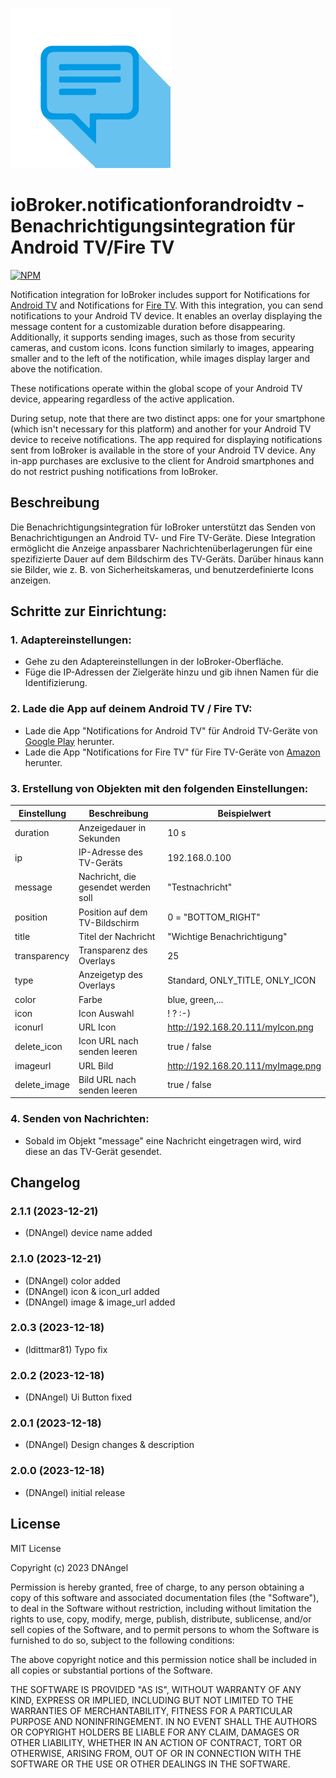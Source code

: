 ![Logo](admin/notificationforandroidtv.png)
# ioBroker.notificationforandroidtv - Benachrichtigungsintegration für Android TV/Fire TV

[![NPM](https://nodei.co/npm/iobroker.notificationforandroidtv.png?downloads=true)](https://nodei.co/npm/iobroker.notificationforandroidtv/)

Notification integration for IoBroker includes support for Notifications for [Android TV](https://play.google.com/store/apps/details?id=de.cyberdream.androidtv.notifications.google) and Notifications for [Fire TV](https://www.amazon.com/Christian-Fees-Notifications-for-Fire/dp/B00OESCXEK). With this integration, you can send notifications to your Android TV device. It enables an overlay displaying the message content for a customizable duration before disappearing. Additionally, it supports sending images, such as those from security cameras, and custom icons. Icons function similarly to images, appearing smaller and to the left of the notification, while images display larger and above the notification.

These notifications operate within the global scope of your Android TV device, appearing regardless of the active application.

During setup, note that there are two distinct apps: one for your smartphone (which isn't necessary for this platform) and another for your Android TV device to receive notifications. The app required for displaying notifications sent from IoBroker is available in the store of your Android TV device. Any in-app purchases are exclusive to the client for Android smartphones and do not restrict pushing notifications from IoBroker.


## Beschreibung
Die Benachrichtigungsintegration für IoBroker unterstützt das Senden von Benachrichtigungen an Android TV- und Fire TV-Geräte. Diese Integration ermöglicht die Anzeige anpassbarer Nachrichtenüberlagerungen für eine spezifizierte Dauer auf dem Bildschirm des TV-Geräts. Darüber hinaus kann sie Bilder, wie z. B. von Sicherheitskameras, und benutzerdefinierte Icons anzeigen.

## Schritte zur Einrichtung:

### 1. Adaptereinstellungen:
- Gehe zu den Adaptereinstellungen in der IoBroker-Oberfläche.
- Füge die IP-Adressen der Zielgeräte hinzu und gib ihnen Namen für die Identifizierung.

### 2. Lade die App auf deinem Android TV / Fire TV:
- Lade die App "Notifications for Android TV" für Android TV-Geräte von [Google Play](https://play.google.com/store/apps/details?id=de.cyberdream.androidtv.notifications.google) herunter.
- Lade die App "Notifications for Fire TV" für Fire TV-Geräte von [Amazon](https://www.amazon.com/Christian-Fees-Notifications-for-Fire/dp/B00OESCXEK) herunter.

### 3. Erstellung von Objekten mit den folgenden Einstellungen:

| Einstellung    | Beschreibung                                | Beispielwert              |
| -------------- | ------------------------------------------- | ------------------------- |
| duration       | Anzeigedauer in Sekunden                    | 10 s                       |
| ip             | IP-Adresse des TV-Geräts                    | 192.168.0.100             |
| message        | Nachricht, die gesendet werden soll         | "Testnachricht"           |
| position       | Position auf dem TV-Bildschirm              | 0 = "BOTTOM_RIGHT"            |
| title          | Titel der Nachricht                         | "Wichtige Benachrichtigung"|
| transparency   | Transparenz des Overlays                    | 25                       |
| type           | Anzeigetyp des Overlays                     | Standard, ONLY_TITLE, ONLY_ICON         |
| color           | Farbe                   | blue, green,...|
| icon           | Icon Auswahl                   | ! ? :-) |
| iconurl           | URL Icon                   | http://192.168.20.111/myIcon.png |
| delete_icon           | Icon URL nach senden leeren                   | true / false |
| imageurl           | URL Bild                   | http://192.168.20.111/myImage.png |
| delete_image           | Bild URL nach senden leeren                   | true / false |




### 4. Senden von Nachrichten:
- Sobald im Objekt "message" eine Nachricht eingetragen wird, wird diese an das TV-Gerät gesendet.


## Changelog
### 2.1.1 (2023-12-21)
* (DNAngel) device name added

### 2.1.0 (2023-12-21)
* (DNAngel) color added
* (DNAngel) icon & icon_url added
* (DNAngel) image & image_url added

### 2.0.3 (2023-12-18)
* (ldittmar81) Typo fix

### 2.0.2 (2023-12-18)
* (DNAngel) Ui Button fixed

### 2.0.1 (2023-12-18)
* (DNAngel) Design changes & description

### 2.0.0 (2023-12-18)
* (DNAngel) initial release

## License
MIT License

Copyright (c) 2023 DNAngel

Permission is hereby granted, free of charge, to any person obtaining a copy
of this software and associated documentation files (the "Software"), to deal
in the Software without restriction, including without limitation the rights
to use, copy, modify, merge, publish, distribute, sublicense, and/or sell
copies of the Software, and to permit persons to whom the Software is
furnished to do so, subject to the following conditions:

The above copyright notice and this permission notice shall be included in all
copies or substantial portions of the Software.

THE SOFTWARE IS PROVIDED "AS IS", WITHOUT WARRANTY OF ANY KIND, EXPRESS OR
IMPLIED, INCLUDING BUT NOT LIMITED TO THE WARRANTIES OF MERCHANTABILITY,
FITNESS FOR A PARTICULAR PURPOSE AND NONINFRINGEMENT. IN NO EVENT SHALL THE
AUTHORS OR COPYRIGHT HOLDERS BE LIABLE FOR ANY CLAIM, DAMAGES OR OTHER
LIABILITY, WHETHER IN AN ACTION OF CONTRACT, TORT OR OTHERWISE, ARISING FROM,
OUT OF OR IN CONNECTION WITH THE SOFTWARE OR THE USE OR OTHER DEALINGS IN THE
SOFTWARE.